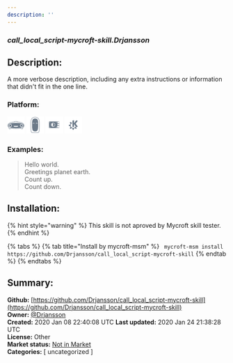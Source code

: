 ```yaml
---
description: ''
---
```


### _call_local_script-mycroft-skill.Drjansson_  
## Description:  
A more verbose description, including any extra instructions or
information that didn't fit in the one line.  
  
  
### Platform:  
 ![Mark I](../.gitbook/assets/mark-1-icon.png)  ![Mark II](../.gitbook/assets/mark-2-icon.png)  ![Picroft](../.gitbook/assets/picroft-icon.png)  ![plasmoid](../.gitbook/assets/kde.png)   
### Examples:  
> Hello world.  
> Greetings planet earth.  
> Count up.  
> Count down.  
  
## Installation:  
{% hint style="warning" %}
This skill is not aproved by Mycroft skill tester.
{% endhint %}
    
{% tabs %}
{% tab title="Install by mycroft-msm" %}
``` mycroft-msm install https://github.com/Drjansson/call_local_script-mycroft-skill```
{% endtab %}
  {% endtabs %}
    
## Summary:  
**Github:** [https://github.com/Drjansson/call_local_script-mycroft-skill](https://github.com/Drjansson/call_local_script-mycroft-skill)  
**Owner:** [@Drjansson](https://github.com/Drjansson)  
**Created:** 2020 Jan 08 22:40:08 UTC  **Last updated:** 2020 Jan 24 21:38:28 UTC  
**License:** Other  
**Market status:** [Not in Market](https://market.mycroft.ai/skill/)  
**Categories:** [ uncategorized ]   
